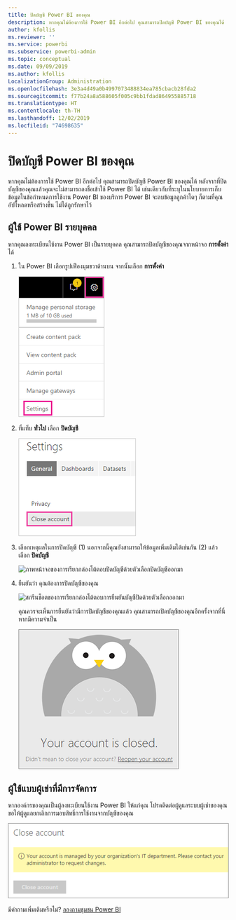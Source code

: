 ```yaml
---
title: ปิดบัญชี Power BI ของคุณ
description: หากคุณไม่ต้องการใช้ Power BI อีกต่อไป คุณสามารถปิดบัญชี Power BI ของคุณได้
author: kfollis
ms.reviewer: ''
ms.service: powerbi
ms.subservice: powerbi-admin
ms.topic: conceptual
ms.date: 09/09/2019
ms.author: kfollis
LocalizationGroup: Administration
ms.openlocfilehash: 3e3a4d49a0b4997073488834ea785cbacb28fda2
ms.sourcegitcommit: f77b24a8a588605f005c9bb1fdad864955885718
ms.translationtype: HT
ms.contentlocale: th-TH
ms.lasthandoff: 12/02/2019
ms.locfileid: "74698635"
---
```

# <a name="close-your-power-bi-account"></a>ปิดบัญชี Power BI ของคุณ

หากคุณไม่ต้องการใช้ Power BI อีกต่อไป คุณสามารถปิดบัญชี Power BI ของคุณได้  หลังจากที่ปิดบัญชีของคุณแล้วคุณจะไม่สามารถลงชื่อเข้าใช้ Power BI ได้ เช่นเดียวกับที่ระบุในนโยบายการเก็บข้อมูลในข้อกำหนดการใช้งาน Power BI ของบริการ Power BI จะลบข้อมูลลูกค้าใดๆ ก็ตามที่คุณอัปโหลดหรือสร้างขึ้น ไม่ได้ถูกรักษาไว้

## <a name="individual-power-bi-users"></a>ผู้ใช้ Power BI รายบุคคล

หากคุณลงทะเบียนใช้งาน Power BI เป็นรายบุคคล คุณสามารถปิดบัญชีของคุณจากหน้าจอ **การตั้งค่า** ได้

1. ใน Power BI เลือกรูปเฟืองมุมขวาด้านบน จากนั้นเลือก **การตั้งค่า**

    ![สกรีนช็อตการเรียกเมนูมุมขวาบนของ UI ที่มีไอคอนเกียร์และตัวเลือกส่งออกข้อมูลออกมา](media/service-admin-closing-your-account/close-account-settings.png)

1. ที่แท็บ **ทั่วไป** เลือก **ปิดบัญชี**

    ![สกรีนช็อตการเรียกตัวเลือกปิดบัญชีของมุมบนซ้ายที่อยู่ในหน้าการตั้งค่าที่มีออกมา](media/service-admin-closing-your-account/close-account-settings-2.png)

1. เลือกเหตุผลในการปิดบัญชี (1) นอกจากนี้คุณยังสามารถให้ข้อมูลเพิ่มเติมได้เช่นกัน (2) แล้วเลือก **ปิดบัญชี**

    ![ภาพหน้าจอของการเรียกกล่องโต้ตอบปิดบัญชีด้วยตัวเลือกปิดบัญชีออกมา](media/service-admin-closing-your-account/close-account-settings-3.png)

1. ยืนยันว่า คุณต้องการปิดบัญชีของคุณ

    ![สกรีนช็อตของการเรียกกล่องโต้ตอบการยืนยันบัญชีปิดด้วยตัวเลือกออกมา](media/service-admin-closing-your-account/close-account-settings-4.png)

    คุณควรจะเห็นการยืนยันว่ามีการปิดบัญชีของคุณแล้ว คุณสามารถเปิดบัญชีของคุณอีกครั้งจากที่นี่หากมีความจำเป็น

    ![หน้าจอบัญชีของคุณจะถูกปิดกล่องโต้ตอบ](media/service-admin-closing-your-account/close-account-settings-5.png)

## <a name="managed-tenant-users"></a>ผู้ใช้แบบผู้เช่าที่มีการจัดการ

หากองค์กรของคุณเป็นผู้ลงทะเบียนใช้งาน Power BI ให้แก่คุณ โปรดติดต่อผู้ดูแลระบบผู้เช่าของคุณ ขอให้ผู้ดูแลยกเลิกการมอบสิทธิ์การใช้งานจากบัญชีของคุณ

![จัดการปิดบัญชี](media/service-admin-closing-your-account/close-account-managed.png)

มีคำถามเพิ่มเติมหรือไม่? [ลองถามชุมชน Power BI](https://community.powerbi.com/)